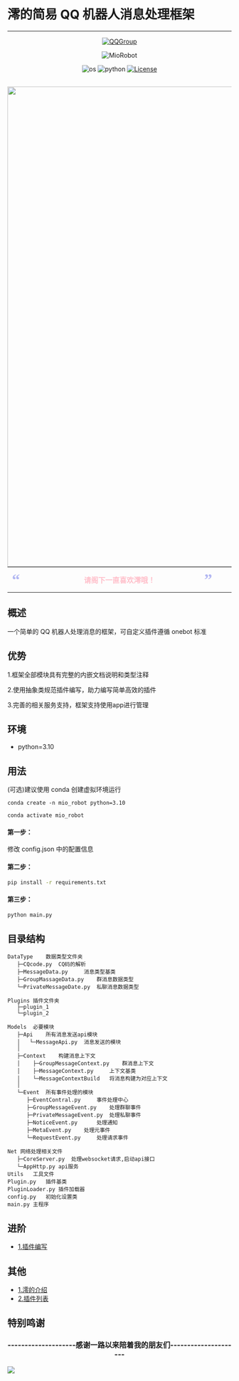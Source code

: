 # 澪的简易 QQ 机器人消息处理框架

---

<div align="center">

[![QQGroup](https://img.shields.io/badge/点击加入我们-%E2%9D%A4-red?style=for-the-badge&labelColor=orange)](http://qm.qq.com/cgi-bin/qm/qr?_wv=1027&k=FgoIQ8GMNUtKrM8BytEMNV6iEbCUj06j&authKey=Z%2Bnd%2BhPQ5BTllW%2BZ13HBYnbmC81HD7XG9DZyXoEgcy55D4N6em%2B0zDC2Hsxjp3s9&noverify=0&group_code=676832751)

![MioRobot](https://counter.seku.su/cmoe?name=miosdream&theme=r34)

![os](https://img.shields.io/badge/os-win,linux,mac-orange?style=for-the-badge) ![python](https://img.shields.io/badge/python-3.7+-blue?style=for-the-badge) [![License](https://img.shields.io/badge/LICENSE-GPL_3.0-green.svg?style=for-the-badge)](./LICENSE)

</div>

<br>


<div align="center">
<img src="src/md/assets/text.png" decoding="async" loading="lazy" width="1080" height="">
<table style="display: table; border-collapse: collapse; margin: auto; background-color:transparent;">
<tbody><tr>
<td style="vertical-align: top; color:#B2B7F2; font-size:36px; font-family:'Times New Roman',serif; font-weight:bold; text-align:left; padding:10px 10px; line-height:100%">“</td>
    <td style="text-align: center; padding: 1em; vertical-align: middle;"><font face="楷体"><span style="color:#FFC0CB;"><b>请阁下一直喜欢澪哦！</b></span></font></td>
<td style="vertical-align: bottom; color:#B2B7F2; font-size:36px; font-family:'Times New Roman',serif; font-weight:bold; text-align:left; padding:10px 10px; line-height:100%">”</td>
</tr>
</tbody></table>
</div>

## 概述

一个简单的 QQ 机器人处理消息的框架，可自定义插件遵循 onebot 标准

## 优势

1.框架全部模块具有完整的内嵌文档说明和类型注释

2.使用抽象类规范插件编写，助力编写简单高效的插件

3.完善的相关服务支持，框架支持使用app进行管理

## 环境

- python=3.10

## 用法

(可选)建议使用 conda 创建虚拟环境运行

```shell
conda create -n mio_robot python=3.10
```

```shell
conda activate mio_robot
```

#### 第一步：

修改 config.json 中的配置信息

#### 第二步：

```bash
pip install -r requirements.txt
```

#### 第三步：

```bash
python main.py
```

## 目录结构

```dir
DataType	数据类型文件夹
   ├─CQcode.py	CQ码的解析
   ├─MessageData.py 	消息类型基类
   ├─GroupMassageData.py	群消息数据类型
   └─PrivateMessageDate.py 	私聊消息数据类型

Plugins	插件文件夹
   ├─plugin_1
   └─plugin_2

Models	必要模块
   ├─Api	所有消息发送api模块
   │   └─MessageApi.py	消息发送的模块
   │ 
   ├─Context	构建消息上下文
   │ 	├─GroupMessageContext.py	群消息上下文
   │   	├─MessageContext.py 	上下文基类
   │	└─MessageContextBuild	将消息构建为对应上下文
   │ 
   └─Event	所有事件处理的模块
      ├─EventContral.py		事件处理中心
      ├─GroupMessageEvent.py 	处理群聊事件
      ├─PrivateMessageEvent.py	处理私聊事件
      ├─NoticeEvent.py 	    处理通知
      ├─MetaEvent.py	处理元事件
      └─RequestEvent.py		处理请求事件

Net	网络处理相关文件
   ├─CoreServer.py	处理websocket请求,启动api接口
   └─AppHttp.py	api服务
Utils	工具文件
Plugin.py	插件基类
PluginLoader.py	插件加载器
config.py	初始化设置类
main.py	主程序
```

## 进阶

- [1.插件编写](./src/md/plugin.md)

## 其他

- [1.澪的介绍](./src/md/mio.md)
- [2.插件列表](./src/md/plugin_list.md)

## 特别鸣谢

<div align="center">
    <h3>
--------------------感谢一路以来陪着我的朋友们---------------------
    </h3>
</div>

<a href="https://github.com/Mios-dream/MioRobot/contributors" target="_blank">
  <img src="https://contrib.rocks/image?repo=Mios-dream/MioRobot" />
</a>
